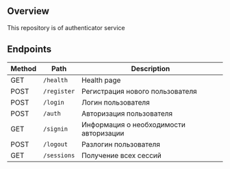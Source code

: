 ## Overview

This repository is of authenticator service

## Endpoints

Method | Path        | Description                                   |                                                                         
---    |-------------|------------------------------------------------
GET    | `/health`   | Health page                                   |
POST   | `/register` | Регистрация нового пользователя               |
POST   | `/login`    | Логин пользователя                            |
POST   | `/auth`     | Авторизация пользователя                      |
GET    | `/signin`   | Информация о необходимости авторизации        |
POST   | `/logout`   | Разлогин пользователя                         |
GET    | `/sessions` | Получение всех сессий                         |
